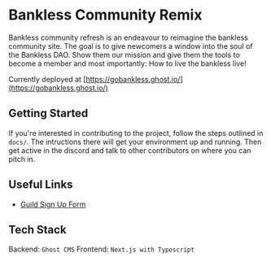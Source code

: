 Bankless Community Remix
========================

Bankless community refresh is an endeavour to reimagine the bankless community site. The goal is to give
newcomers a window into the soul of the Bankless DAO. Show them our mission and give them the tools to become a member and most importantly: How to live the bankless live!

Currently deployed at [https://gobankless.ghost.io/](https://gobankless.ghost.io/)

Getting Started
---------------

If you're interested in contributing to the project, follow the steps outlined in `docs/`. The intructions there will get your environment up and running. Then get active in the discord and talk to other contributors on where you can pitch in.


Useful Links
------------

* [Guild Sign Up Form](https://docs.google.com/forms/d/e/1FAIpQLScpV0-OTbcRj-fH8zv7y9EYom-J-PtKxJSgGjBTUmKQ1pHv1g/viewform)


Tech Stack
------------
Backend: `Ghost CMS`
Frontend: `Next.js with Typescript`